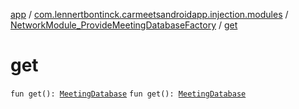 [app](../../index.md) / [com.lennertbontinck.carmeetsandroidapp.injection.modules](../index.md) / [NetworkModule_ProvideMeetingDatabaseFactory](index.md) / [get](./get.md)

# get

`fun get(): `[`MeetingDatabase`](../../com.lennertbontinck.carmeetsandroidapp.roomdatabase/-meeting-database/index.md)
`fun get(): `[`MeetingDatabase`](../../com.lennertbontinck.carmeetsandroidapp.roomdatabase/-meeting-database/index.md)